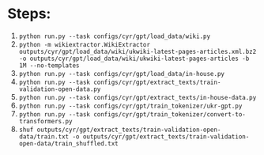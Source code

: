 # Steps:

1) `python run.py --task configs/cyr/gpt/load_data/wiki.py`
2) `python -m wikiextractor.WikiExtractor outputs/cyr/gpt/load_data/wiki/ukwiki-latest-pages-articles.xml.bz2 -o outputs/cyr/gpt/load_data/wiki/ukwiki-latest-pages-articles -b 1M --no-templates`
3) `python run.py --task configs/cyr/gpt/load_data/in-house.py`
4) `python run.py --task configs/cyr/gpt/extract_texts/train-validation-open-data.py`
5) `python run.py --task configs/cyr/gpt/extract_texts/in-house-data.py`
6) `python run.py --task configs/cyr/gpt/train_tokenizer/ukr-gpt.py`
7) `python run.py --task configs/cyr/gpt/train_tokenizer/convert-to-transformers.py`
8) `shuf outputs/cyr/gpt/extract_texts/train-validation-open-data/train.txt -o outputs/cyr/gpt/extract_texts/train-validation-open-data/train_shuffled.txt`
